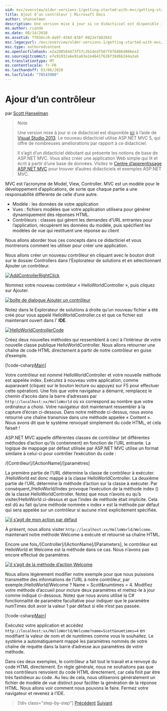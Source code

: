 ```yaml
---
uid: mvc/overview/older-versions-1/getting-started-with-mvc/getting-started-with-mvc-part2
title: Ajout d’un contrôleur | Microsoft Docs
author: shanselman
description: Une version mise à jour si ce didacticiel est disponible ici à l’aide de Visual Studio 2013. Le nouveau didacticiel utilise ASP.NET MVC 5, qui offre de nombreuses améliorations par rapport à t...
ms.author: riande
ms.date: 08/14/2010
ms.assetid: ff03dcc0-da97-458d-838f-0823e7482642
msc.legacyurl: /mvc/overview/older-versions-1/getting-started-with-mvc/getting-started-with-mvc-part2
msc.type: authoredcontent
ms.openlocfilehash: e2a298584473f57c2b14edf507f0f6886d906ea3
ms.sourcegitcommit: e7e91932a6e91a63e2e46417626f39d6b244a3ab
ms.translationtype: MT
ms.contentlocale: fr-FR
ms.lasthandoff: 03/06/2020
ms.locfileid: "78543980"
---
```

# <a name="adding-a-controller"></a>Ajour d’un contrôleur

par [Scott Hanselman](https://github.com/shanselman)

> > [!NOTE]
> > Une version mise à jour si ce didacticiel est disponible [ici](../../getting-started/introduction/getting-started.md) à l’aide de [Visual Studio 2013](https://my.visualstudio.com/Downloads?q=visual%20studio%202013). Le nouveau didacticiel utilise ASP.NET MVC 5, qui offre de nombreuses améliorations par rapport à ce didacticiel.
>
>
> Il s’agit d’un didacticiel débutant qui présente les notions de base de ASP.NET MVC. Vous allez créer une application Web simple qui lit et écrit à partir d’une base de données. Visitez le [Centre d’apprentissage ASP.NET MVC](../../../index.md) pour trouver d’autres didacticiels et exemples ASP.NET MVC.

MVC est l’acronyme de Model, View, Controller. MVC est un modèle pour le développement d’applications, de sorte que chaque partie a une responsabilité différente de celle d’une autre.

- Modèle : les données de votre application
- Vues : fichiers modèles que votre application utilisera pour générer dynamiquement des réponses HTML.
- Contrôleurs : classes qui gèrent les demandes d’URL entrantes pour l’application, récupèrent les données du modèle, puis spécifient les modèles de vue qui restituent une réponse au client

Nous allons aborder tous ces concepts dans ce didacticiel et vous montrerons comment les utiliser pour créer une application.

Nous allons créer un nouveau contrôleur en cliquant avec le bouton droit sur le dossier Controllers dans l’Explorateur de solutions et en sélectionnant Ajouter un contrôleur.

[![AddControllerRightClick](getting-started-with-mvc-part2/_static/image2.png)](getting-started-with-mvc-part2/_static/image1.png)

Nommez votre nouveau contrôleur « HelloWorldController », puis cliquez sur Ajouter.

[![boîte de dialogue Ajouter un contrôleur](getting-started-with-mvc-part2/_static/image4.png)](getting-started-with-mvc-part2/_static/image3.png)

Notez dans le Explorateur de solutions à droite qu’un nouveau fichier a été créé pour vous appelé HelloWorldController.cs et que ce fichier est maintenant ouvert dans l' **IDE**.

[![HelloWorldControllerCode](getting-started-with-mvc-part2/_static/image6.png)](getting-started-with-mvc-part2/_static/image5.png)

Créez deux nouvelles méthodes qui ressemblent à ceci à l’intérieur de votre nouvelle classe publique HelloWorldController. Nous allons retourner une chaîne de code HTML directement à partir de notre contrôleur en guise d’exemple.

[!code-csharp[Main](getting-started-with-mvc-part2/samples/sample1.cs)]

Votre contrôleur est nommé HelloWorldController et votre nouvelle méthode est appelée index. Exécutez à nouveau votre application, comme auparavant (cliquez sur le bouton lecture ou appuyez sur F5 pour effectuer cette opération). Une fois que votre navigateur a démarré, remplacez le chemin d’accès dans la barre d’adresses par `http://localhost:xx/HelloWorld` où xx correspond au nombre que votre ordinateur a choisi. Votre navigateur doit maintenant ressembler à la capture d’écran ci-dessous. Dans notre méthode ci-dessus, nous avons retourné une chaîne transmise dans une méthode appelée « Content ». Nous avons dit que le système renvoyait simplement du code HTML, et cela faisait !

ASP.NET MVC appelle différentes classes de contrôleur (et différentes méthodes d’action qu’ils contiennent) en fonction de l’URL entrante. La logique de mappage par défaut utilisée par ASP.NET MVC utilise un format similaire à celui-ci pour contrôler l’exécution du code :

/[Contrôleur]/[ActionName]/[paramètres]

La première partie de l’URL détermine la classe de contrôleur à exécuter. /HelloWorld est donc mappé à la classe HelloWorldController. La deuxième partie de l’URL détermine la méthode d’action sur la classe à exécuter. Par conséquent,/HelloWorld/Index provoque l’exécution de la méthode index () de la classe HelloWorldController. Notez que nous n’avons eu qu’à visiter/HelloWorld ci-dessus et que l’index de méthode était implicite. Cela est dû au fait qu’une méthode nommée « index » est la méthode par défaut qui sera appelée sur un contrôleur si aucune n’est explicitement spécifiée.

[![il s’agit de mon action par défaut](getting-started-with-mvc-part2/_static/image8.png)](getting-started-with-mvc-part2/_static/image7.png)

À présent, nous allons visiter `http://localhost:xx/HelloWorld/Welcome.` maintenant notre méthode Welcome a exécuté et retourné sa chaîne HTML.

Encore une fois,/[Controller]/[ActionName]/[Parameters], le contrôleur est HelloWorld et Welcome est la méthode dans ce cas. Nous n’avons pas encore effectué de paramètres.

[![il s’agit de la méthode d’action Welcome](getting-started-with-mvc-part2/_static/image10.png)](getting-started-with-mvc-part2/_static/image9.png)

Nous allons légèrement modifier notre exemple pour que nous puissions transmettre des informations de l’URL à notre contrôleur, par exemple:/HelloWorld/Welcome ? Name = Scott&amp;numtimes = 4. Modifiez votre méthode d’accueil pour inclure deux paramètres et mettez-le à jour comme indiqué ci-dessous. Notez que nous avons utilisé la C# fonctionnalité de paramètre facultative pour indiquer que le paramètre numTimes doit avoir la valeur 1 par défaut si elle n’est pas passée.

[!code-csharp[Main](getting-started-with-mvc-part2/samples/sample2.cs)]

Exécutez votre application et accédez `http://localhost:xx/HelloWorld/Welcome?name=Scott&numtimes=4` en modifiant la valeur de nom et de numtimes comme vous le souhaitez. Le système a automatiquement mappé les paramètres nommés de votre chaîne de requête dans la barre d’adresse aux paramètres de votre méthode.

Dans ces deux exemples, le contrôleur a fait tout le travail et a renvoyé du code HTML directement. En règle générale, nous ne souhaitons pas que nos contrôleurs renvoient du code HTML directement, car cela finit par être très fastidieux au code. Au lieu de cela, nous utiliserons généralement un fichier de modèle de vue distinct pour faciliter la génération de la réponse HTML. Nous allons voir comment nous pouvons le faire. Fermez votre navigateur et revenez à l’IDE.

> [!div class="step-by-step"]
> [Précédent](getting-started-with-mvc-part1.md)
> [Suivant](getting-started-with-mvc-part3.md)
